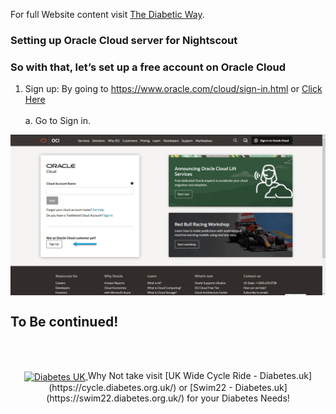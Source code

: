 <!-- this is  on github live server!
docs made by D.Galloway 2019- 2021-->

For full Website content visit [The Diabetic Way](https://www.thediabeticway.co.uk/index.php/en/).


###  **Setting up Oracle Cloud server for Nightscout**<br>

### **So with that, let’s set up a free account on Oracle Cloud <br>**

1.	Sign up: By going to https://www.oracle.com/cloud/sign-in.html or <a href=" https://www.oracle.com/cloud/sign-in.html" target="_blank" title="Sign up">Click Here</a><br><br>
a.	Go to Sign in.<br><a href="https://www.youtube.com/watch?v=MFsbm45b6YY" target="_blank">
  <img width="auto" height="auto" border="0" align="center"  src="../../img/Nightscout/Nightscout_Oracle Cloud - setup/sign up to Oracle cloud.jpg" title="github account details"/>
</a><br>



## To Be continued!

<br><br>
<center><a href="https://www.diabetes.org.uk/" target="_blank">
  <img width="auto" height="auto" border="0" align="center"  src="/my-project/img/Diabetesuk/pngarea.com_rutgers-logo-png-8467605.png" title="Diabetes UK"/>
</a>Why Not take visit [UK Wide Cycle Ride - Diabetes.uk](https://cycle.diabetes.org.uk/) or  [Swim22 - Diabetes.uk](https://swim22.diabetes.org.uk/) for your Diabetes Needs!</center><br><br>







</font>

 <!--

<table width="1166" border="1" style="border-color: #000000; background-color: #ffffff;" cellpadding="1" cellspacing="1" height="98">
<tbody>
<tr style="height: 16px;">
<td style="width: 1158px; border-color: #000000; background-color: #5B9BD5;" fff=""><span style="font-size: 14pt;"><span style="color: #ffffff;">Note!  If you prefer video, see below</span></span></td>
</tr>
<tr style="height: 56.4063px;">
<td style="width: 1158px; border-color: #000000;"><span style="font-family: tahoma, arial, helvetica, sans-serif; font-size: 14pt;">
<iframe width="850" height="415" src="https://www.youtube.com/embed/gUEqZAfPEZ4" title="YouTube video player" frameborder="0" allow="accelerometer; autoplay; clipboard-write; encrypted-media; gyroscope; picture-in-picture" allowfullscreen></iframe>  </span></td>
</tr>
</tbody>
</table>


-->


